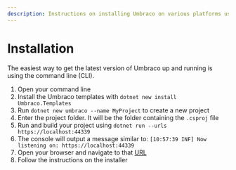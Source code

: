 ```yaml
---
description: Instructions on installing Umbraco on various platforms using various tools.
---
```


# Installation

The easiest way to get the latest version of Umbraco up and running is using the command line (CLI).

1. Open your command line
2. Install the Umbraco templates with `dotnet new install Umbraco.Templates`
3. Run `dotnet new umbraco --name MyProject` to create a new project
4. Enter the project folder. It will be the folder containing the `.csproj` file
5. Run and build your project using `dotnet run --urls https://localhost:44339`
6. The console will output a message similar to: `[10:57:39 INF] Now listening on: https://localhost:44339`
7. Open your browser and navigate to that [URL](https://localhost:44339)
8. Follow the instructions on the installer
